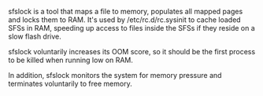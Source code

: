 sfslock is a tool that maps a file to memory, populates all mapped pages and locks them to RAM. It's used by /etc/rc.d/rc.sysinit to cache loaded SFSs in RAM, speeding up access to files inside the SFSs if they reside on a slow flash drive.

sfslock voluntarily increases its OOM score, so it should be the first process to be killed when running low on RAM.

In addition, sfslock monitors the system for memory pressure and terminates voluntarily to free memory.
